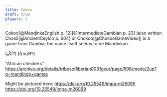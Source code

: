 ```yaml
---
title: Cokoo
draft: true
players: 2
---
```


Cokoo[@MandinkaEnglish p. 12][@IntermediateGambian p. 23] (also written Chokō[@AncientCeylon p. 604] or Chokoo[@ChokooGameVideo]) is a game from Gambia; the name itself seems to be Mandinkan.

(ثُكُو?) (<span lang="ff-Adlm" class="aka noun">𞤕𞤮𞤳𞤮𞥅</span>?)


"African checkers" https://archive.org/details/tribesofliberian0031geor/page/598/mode/2up?q=mandingo+games

Might be pictured here:
https://doi.org/10.25549/impa-m26095
https://doi.org/10.25549/impa-m26099
